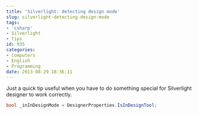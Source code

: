 ```yaml
---
title: 'Silverlight: detecting design mode'
slug: silverlight-detecting-design-mode
tags:
- 'csharp'
- Silverlight
- tips
id: 935
categories:
- Computers
- English
- Programming
date: 2013-08-29 18:36:11
---
```


Just a quick tip useful when you have to do something special for Silverlight designer to work correctly.
```csharp
bool _inInDesignMode = DesignerProperties.IsInDesignTool;
```
